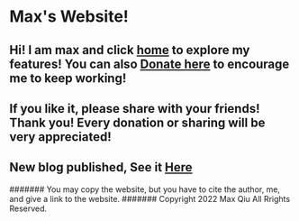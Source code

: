 # Max's Website!
## **Hi! I am max and click [home](https://qqiumax.github.io/home/) to explore my features! You can also [Donate here](https://qqiumax.github.io/donate/) to encourage me to keep working!**
## **If you like it, please share with your friends! Thank you! Every donation or sharing will be very appreciated!**

## New blog published, See it [Here](https://qqiumax.github.io/blog/)
####### You may copy the website, but you have to cite the author, me, and give a link to the website.
####### Copyright 2022 Max Qiu All Rrights Reserved.